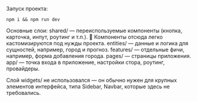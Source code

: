 Запуск проекта: 

`npm i && npm run dev
`

Основные слои:
shared/ — переиспользуемые компоненты (кнопка, карточка, инпут, роутинг и т.п.).
🔧 Компоненты отсюда легко кастомизируются под нужды проекта.
entities/ — данные и логика для сущностей, например, город и прогноз.
features/ — отдельные фичи, например, форма добавления города.
pages/ — страницы приложения.
app/ — точка входа в приложение, настройки стора, роутинг, провайдеры.

Слой widgets/ не использовался — он обычно нужен для крупных элементов интерфейса, типа Sidebar, Navbar, которые здесь не требовались.
